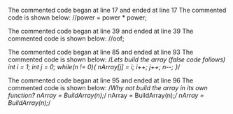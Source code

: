 The commented code began at line 17 and ended at line 17
The commented code is shown below:
			//power = power * power;


The commented code began at line 39 and ended at line 39
The commented code is shown below:
//oof;


The commented code began at line 85 and ended at line 93
The commented code is shown below:
	/*Lets build the array (false code follows)
 	int i = 1;
 	int j = 0;
 	while(n != 0){
 		nArray[j] = i;
 		i++;
 		j++;
 		n--;
 	}*/


The commented code began at line 95 and ended at line 96
The commented code is shown below:
	/*Why not build the array in its own function?
 	nArray = BuildArray(n);*/
 	nArray = BuildArray(n);*/
 	nArray = BuildArray(n);*/


